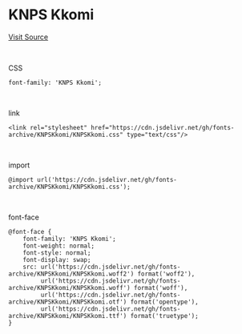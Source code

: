 # KNPS Kkomi

[Visit Source](https://www.knps.or.kr/portal/bandal/sub01.do)

&nbsp;

CSS

```
font-family: 'KNPS Kkomi';
```

&nbsp;

link

```
<link rel="stylesheet" href="https://cdn.jsdelivr.net/gh/fonts-archive/KNPSKkomi/KNPSKkomi.css" type="text/css"/>
```

&nbsp;

import

```
@import url('https://cdn.jsdelivr.net/gh/fonts-archive/KNPSKkomi/KNPSKkomi.css');
```

&nbsp;

font-face

```
@font-face {
    font-family: 'KNPS Kkomi';
    font-weight: normal;
    font-style: normal;
    font-display: swap;
    src: url('https://cdn.jsdelivr.net/gh/fonts-archive/KNPSKkomi/KNPSKkomi.woff2') format('woff2'),
         url('https://cdn.jsdelivr.net/gh/fonts-archive/KNPSKkomi/KNPSKkomi.woff') format('woff'),
         url('https://cdn.jsdelivr.net/gh/fonts-archive/KNPSKkomi/KNPSKkomi.otf') format('opentype'),
         url('https://cdn.jsdelivr.net/gh/fonts-archive/KNPSKkomi/KNPSKkomi.ttf') format('truetype');
}
```

